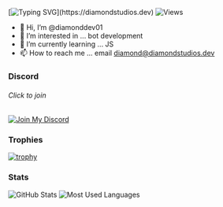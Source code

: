 [![Typing SVG](https://readme-typing-svg.herokuapp.com?font=roboto&color=%23F7C51D&size=18&vCenter=true&height=16&lines=👋+Hey+there,+I'm+Diamond.)](https://diamondstudios.dev)
![Views](https://komarev.com/ghpvc/?username=diamonddev01&style=flat-square&color=ff69b4)

- 👋 Hi, I’m @diamonddev01
- 👀 I’m interested in ... bot development
- 🌱 I’m currently learning ... JS
- 📫 How to reach me ... email diamond@diamondstudios.dev

### Discord
###### Click to join
[![Join My Discord](https://lanyard-profile-readme.vercel.app/api/632541244035301376)](https://discord.gg/PBPH6nJN4B)

### Trophies
[![trophy](https://github-profile-trophy.vercel.app/?username=diamonddev01&theme=onestar&no-bg=false&title=Organizations,Commits,Repositories)](https://github-profile-trophy.vercel.app/?username=diamonddev01&theme=onestar&no-bg=false)

### Stats
![GitHub Stats](https://github-readme-stats.vercel.app/api?username=diamonddev01&count_private=true&show_icons=true&theme=radical)
![Most Used Languages](https://github-readme-stats.vercel.app/api/top-langs/?username=diamonddev01&langs_count=5&theme=radical)
